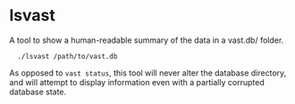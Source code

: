 # lsvast

A tool to show a human-readable summary of the data in a vast.db/ folder.

```
  ./lsvast /path/to/vast.db
```

As opposed to `vast status`, this tool will never alter the database directory,
and will attempt to display information even with a partially corrupted database
state.